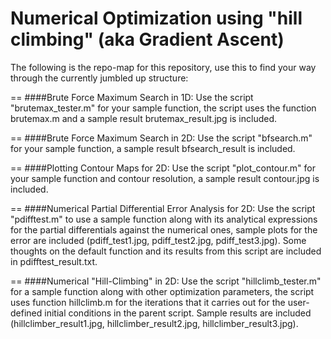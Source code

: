 # Numerical Optimization using "hill climbing" (aka Gradient Ascent)

The following is the repo-map for this repository, use this to find your way through the currently jumbled up structure:

==
####Brute Force Maximum Search in 1D:
Use the script "brutemax_tester.m" for your sample function, the script uses the function brutemax.m and a sample result brutemax_result.jpg is included.

==
####Brute Force Maximum Search in 2D:
Use the script "bfsearch.m" for your sample function, a sample result bfsearch_result is included.

==
####Plotting Contour Maps for 2D:
Use the script "plot_contour.m" for your sample function and contour resolution, a sample result contour.jpg is included.

==
####Numerical Partial Differential Error Analysis for 2D:
Use the script "pdifftest.m" to use a sample function along with its analytical expressions for the partial differentials against the numerical ones, sample plots for the error are included (pdiff_test1.jpg, pdiff_test2.jpg, pdiff_test3.jpg). Some thoughts on the default function and its results from this script are included in pdifftest_result.txt.

==
####Numerical "Hill-Climbing" in 2D:
Use the script "hillclimb_tester.m" for a sample function along with other optimization parameters, the script uses function hillclimb.m for the iterations that it carries out for the user-defined initial conditions in the parent script. Sample results are included (hillclimber_result1.jpg, hillclimber_result2.jpg, hillclimber_result3.jpg). 

